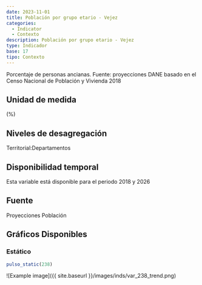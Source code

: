 ```yaml
---
date: 2023-11-01
title: Población por grupo etario - Vejez
categories:
  - Indicator
  - Contexto
description: Población por grupo etario - Vejez
type: Indicador
base: 17
tipo: Contexto
--- 
```


Porcentaje de personas ancianas.
Fuente: proyecciones DANE basado en el Censo Nacional de Población y Vivienda 2018

## Unidad de medida
(%)

## Niveles de desagregación
Territorial:Departamentos

## Disponibilidad temporal
Esta variable está disponible para el periodo 2018 y 2026

## Fuente
Proyecciones Población

## Gráficos Disponibles

### Estático

``` R
pulso_static(238)
```

![Example image]({{ site.baseurl }}/images/inds/var_238_trend.png)